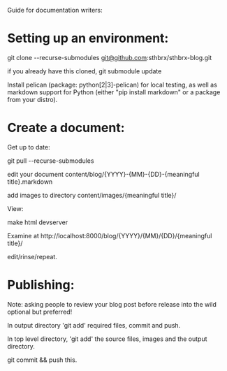 Guide for documentation writers:

# Setting up an environment:

git clone --recurse-submodules git@github.com:sthbrx/sthbrx-blog.git

if you already have this cloned, git submodule update

Install pelican (package: python[2|3]-pelican) for local testing, as well
as markdown support for Python (either "pip install markdown" or a package
from your distro).

# Create a document:

Get up to date:

git pull --recurse-submodules

edit your document content/blog/{YYYY}-{MM}-{DD}-{meaningful title}.markdown

add images to directory content/images/{meaningful title}/

View:

make html devserver

Examine at http://localhost:8000/blog/{YYYY}/{MM}/{DD}/{meaningful title}/

edit/rinse/repeat.

# Publishing:

Note: asking people to review your blog post before release into the wild optional but preferred! 

In output directory 'git add' required files, commit and push.

In top level directory, 'git add' the source files, images and the output directory.

git commit && push this.
